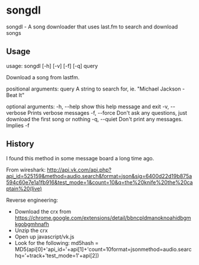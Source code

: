 songdl
======

songdl - A song downloader that uses last.fm to search and download songs

Usage
-----

usage: songdl [-h] [-v] [-f] [-q] query

Download a song from lastfm.

positional arguments:
  query          A string to search for, ie. "Michael Jackson - Beat It"

optional arguments:
  -h, --help     show this help message and exit
  -v, --verbose  Prints verbose messages
  -f, --force    Don't ask any questions, just download the first song or
                 nothing
  -q, --quiet    Don't print any messages. Implies -f

History
-------

I found this method in some message board a long time ago.

From wireshark:
http://api.vk.com/api.php?api_id=525159&method=audio.search&format=json&sig=6400d22d19b875a594c60e7e1a1fb916&test_mode=1&count=10&q=the%20knife%20the%20captain%20(live)

Reverse engineering:
 - Download the crx from https://chrome.google.com/extensions/detail/bbncpldmanoknoahidbgmkgobgmhnafh
 - Unzip the crx
 - Open up javascript/vk.js
 - Look for the following:
       md5hash = MD5(api[0]+'api_id='+api[1]+'count=10format=jsonmethod=audio.searchq='+track+'test_mode=1'+api[2])
